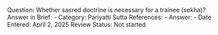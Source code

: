 Question: Whether sacred doctrine is necessary for a trainee (sekha)?
Answer in Brief: -
 Category: Pariyatti
Sutta References: -
Answer: -
Date Entered: April 2, 2025
Review Status: Not started